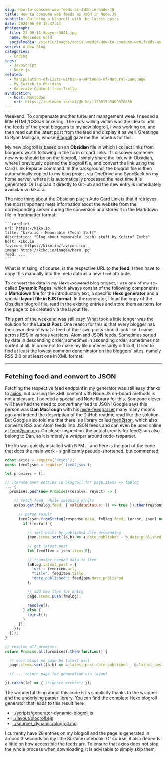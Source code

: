```yaml
---
slug: How-to-consume-web-feeds-as-JSON-in-Node-JS
title: How to consume web feeds as JSON in Node.JS
subtitle: Building a blogroll with the latest posts
date: 2024-06-08 15:47:14
photograph:
  file: 23-09-11-Speyer-0041.jpg
  name: Mercedes Gold
  socialmedia: /static/images/social-media/How-to-consume-web-feeds-as-JSON-in-Node-JS.png
series: A New Blog
categories:
  - Coding
tags:
  - JavaScript
  - Node.js
related:
  - Manipulation-of-Lists-within-a-Sentence-of-Natural-Language
  - My-Switch-to-Obsidian
  - Generate-Content-from-Trello
syndication:
  - host: Mastodon
    url: https://indieweb.social/@kiko/112581793409878030
---
```


Weekend! To compensate another turbulent management week I needed a little HTML/CSS/JS tinkering. The most willing victim was the idea to add the feeds of the great bloggers to [my new blogroll](/blogroll), I was working on, and then read out the latest post from the feed and display it as well. Greetings to Ryan Mulligan, whose [Blogroll](https://ryanmulligan.dev/blogroll/) gave me the impetus for this.

My new blogroll is based on an **Obsidian** file in which I collect links from bloggers worth following in the form of card links. If I discover someone new who should be on the blogroll, I simply share the link with Obsidian, where I previously opened the blogroll file, and convert the link using the Card Link Replace command. In the background, the blogroll file is then automatically copied to my blog project via OneDrive and SyncBack on my home server, where it is automatically processed the next time it is generated. Or I upload it directly to GitHub and the new entry is immediately available on kiko.io.

<!-- more -->

The nice thing about the Obsidian plugin [Auto Card Link](https://github.com/nekoshita/obsidian-auto-card-link) is that it retrieves the most important meta information about the website from the corresponding server during the conversion and stores it in the Markdown file in frontmatter format:

````
```cardlink
url: https://kiko.io
title: "kiko.io - Memorable (Tech) Stuff"
description: "Blog about memorable (tech) stuff by Kristof Zerbe"
host: kiko.io
favicon: https://kiko.io/favicon.ico
image: https://kiko.io/images/hero.jpg
feed: ...
```
````

What is missing, of course, is the respective URL to the **feed**. I then have to copy this manually into the meta data as a new ``feed`` attribute.

To convert the data in my Hexo-powered blog project, I use one of my so-called **Dynamic Pages**, which always consist of the following components: a **Markdown file** for the introductory text, a specific **Hexo generator** and a special **layout file in EJS format**. In the generator, I load the copy of the Obsidian blogroll file, read in the existing entries and store them as items for the page to be created via the layout file.

This part of the weekend was still easy. What took a little longer was the solution for the **Latest Post**. One reason for this is that every blogger has their own idea of what a feed of their own posts should look like. I came across RSS in various versions, Atom and JSON feeds. Sometimes sorted by date in descending order, sometimes in ascending order, sometimes not sorted at all. In order not to make my life unnecessarily difficult, I tried to find at least the lowest common denominator on the bloggers' sites, namely RSS 2.0 or at least one in XML format.

---

## Fetching feed and convert to JSON

Fetching the respective feed endpoint in my generator was still easy thanks to [axios](https://github.com/axios/axios), but parsing the XML content with Node.JS on-board methods is not a pleasure. I needed a specialised Node library for this. Someone clever will have had the need to convert any feed to JSON! Google says this person was **Dan MacTough** with his [node-feedparser](https://github.com/danmactough/node-feedparser) many many moons ago and indeed the description of the GitHub readme read like the solution. But Google also told me that there is a library called [feed2json](https://www.npmjs.com/package/feed2json), which also converts RSS and Atom feeds into JSON feeds and can even be used online at [feed2json.org](https://feed2json.org). On closer inspection, the actual credits for feed2json also belong to Dan, as it is merely a wrapper around node-rssparser.

The lib was quickly installed with NPM ... and here is the part of the code that does the main work - significantly pseudo-shortened, but commented:

```js
const axios = require('axios');
const feed2json = require('feed2json');

let promises = [];

// iterate over entries in blogroll for page.items => fmBlog
... {
  promises.push(new Promise((resolve, reject) => {

    // fetch feed, while skipping errors
    axios.get(fmBlog.feed, { validateStatus: () => true }).then(response => {

      // parse result
      feed2json.fromString(response.data, fmBlog.feed, (error, json) => {
        if (!error) {

          // sort posts by published date descending
          json.items.sort((a,b) => a.date_published - b.date_published).reverse();

          // get latest post
          let feedItem = json.items[0];

          // transfer needed data to item
          fmBlog.latest_post = {
            "url": feedItem.url,
            "title": feedItem.title,
            "date_published": feedItem.date_published
          };

          // add new item for entry
          page.items.push(fmBlog);

          resolve();
        } else {
          reject();
        }
      });
    });
  }));
}

// resolve all promises
return Promise.all(promises).then(function() {

  // sort blogs on page by latest post
  page.items.sort((a,b) => a.latest_post.date_published - b.latest_post.date_published).reverse();

  // ... return page for generation via layout
  
}).catch((e) => { /*ignore errors*/ });
```

The wonderful thing about this code is its simplicity thanks to the wrapper and the underlying parser library. You can find the complete Hexo blogroll generator that leads to this result here:

* [../scripts/generator-dynamic-blogroll.js](https://github.com/kristofzerbe/kiko.io/blob/master/themes/landscape/scripts/generator-dynamic-blogroll.js)
* [../layout/blogroll.ejs](https://github.com/kristofzerbe/kiko.io/blob/master/themes/landscape/layout/blogroll.ejs)
* [../source/_dynamic/blogroll.md](https://github.com/kristofzerbe/kiko.io/blob/master/source/_dynamic/blogroll.md)

I currently have 28 entries on my blogroll and the page is generated in around 3 seconds on my little Surface notebook. Of course, it also depends a little on how accessible the feeds are. To ensure that axios does not stop the whole process when downloading, it is advisable to simply skip them. 
